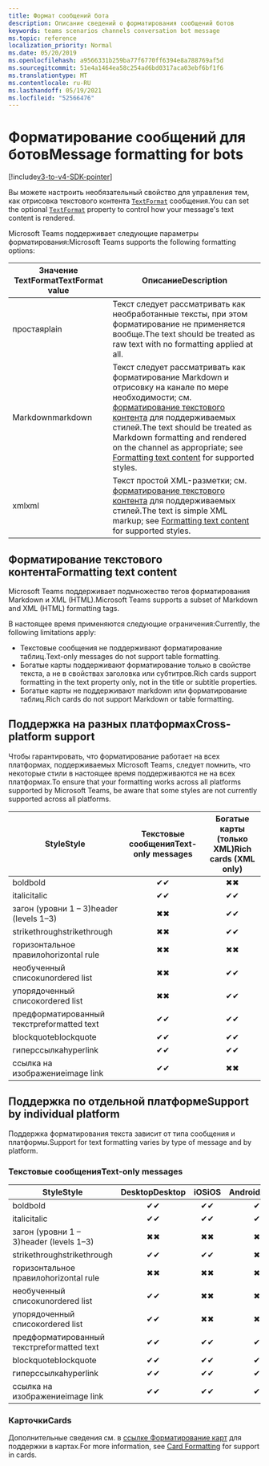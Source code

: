 ```yaml
---
title: Формат сообщений бота
description: Описание сведений о форматирования сообщений ботов
keywords: teams scenarios channels conversation bot message
ms.topic: reference
localization_priority: Normal
ms.date: 05/20/2019
ms.openlocfilehash: a9566331b259ba77f6770ff6394e8a788769af5d
ms.sourcegitcommit: 51e4a1464ea58c254ad6bd0317aca03ebf6bf1f6
ms.translationtype: MT
ms.contentlocale: ru-RU
ms.lasthandoff: 05/19/2021
ms.locfileid: "52566476"
---
```

# <a name="message-formatting-for-bots"></a><span data-ttu-id="2807f-104">Форматирование сообщений для ботов</span><span class="sxs-lookup"><span data-stu-id="2807f-104">Message formatting for bots</span></span>

[!include[v3-to-v4-SDK-pointer](~/includes/v3-to-v4-pointer-bots.md)]

<span data-ttu-id="2807f-105">Вы можете настроить необязательный свойство для управления тем, как отрисовка текстового контента [`TextFormat`](/bot-framework/dotnet/bot-builder-dotnet-create-messages#customizing-a-message) сообщения.</span><span class="sxs-lookup"><span data-stu-id="2807f-105">You can set the optional [`TextFormat`](/bot-framework/dotnet/bot-builder-dotnet-create-messages#customizing-a-message) property to control how your message's text content is rendered.</span></span>

<span data-ttu-id="2807f-106">Microsoft Teams поддерживает следующие параметры форматирования:</span><span class="sxs-lookup"><span data-stu-id="2807f-106">Microsoft Teams supports the following formatting options:</span></span>

| <span data-ttu-id="2807f-107">Значение TextFormat</span><span class="sxs-lookup"><span data-stu-id="2807f-107">TextFormat value</span></span> | <span data-ttu-id="2807f-108">Описание</span><span class="sxs-lookup"><span data-stu-id="2807f-108">Description</span></span> |
| --- | --- |
| <span data-ttu-id="2807f-109">простая</span><span class="sxs-lookup"><span data-stu-id="2807f-109">plain</span></span> | <span data-ttu-id="2807f-110">Текст следует рассматривать как необработанные тексты, при этом форматирование не применяется вообще.</span><span class="sxs-lookup"><span data-stu-id="2807f-110">The text should be treated as raw text with no formatting applied at all.</span></span> |
| <span data-ttu-id="2807f-111">Markdown</span><span class="sxs-lookup"><span data-stu-id="2807f-111">markdown</span></span> | <span data-ttu-id="2807f-112">Текст следует рассматривать как форматирование Markdown и отрисовку на канале по мере необходимости; см. [форматирование текстового контента](#formatting-text-content) для поддерживаемых стилей.</span><span class="sxs-lookup"><span data-stu-id="2807f-112">The text should be treated as Markdown formatting and rendered on the channel as appropriate; see [Formatting text content](#formatting-text-content) for supported styles.</span></span> |
| <span data-ttu-id="2807f-113">xml</span><span class="sxs-lookup"><span data-stu-id="2807f-113">xml</span></span> | <span data-ttu-id="2807f-114">Текст простой XML-разметки; см. [форматирование текстового контента](#formatting-text-content) для поддерживаемых стилей.</span><span class="sxs-lookup"><span data-stu-id="2807f-114">The text is simple XML markup; see [Formatting text content](#formatting-text-content) for supported styles.</span></span> |

## <a name="formatting-text-content"></a><span data-ttu-id="2807f-115">Форматирование текстового контента</span><span class="sxs-lookup"><span data-stu-id="2807f-115">Formatting text content</span></span>

<span data-ttu-id="2807f-116">Microsoft Teams поддерживает подмножество тегов форматирования Markdown и XML (HTML).</span><span class="sxs-lookup"><span data-stu-id="2807f-116">Microsoft Teams supports a subset of Markdown and XML (HTML) formatting tags.</span></span>

<span data-ttu-id="2807f-117">В настоящее время применяются следующие ограничения:</span><span class="sxs-lookup"><span data-stu-id="2807f-117">Currently, the following limitations apply:</span></span>

* <span data-ttu-id="2807f-118">Текстовые сообщения не поддерживают форматирование таблиц.</span><span class="sxs-lookup"><span data-stu-id="2807f-118">Text-only messages do not support table formatting.</span></span>
* <span data-ttu-id="2807f-119">Богатые карты поддерживают форматирование только в свойстве текста, а не в свойствах заголовка или субтитров.</span><span class="sxs-lookup"><span data-stu-id="2807f-119">Rich cards support formatting in the text property only, not in the title or subtitle properties.</span></span>
* <span data-ttu-id="2807f-120">Богатые карты не поддерживают markdown или форматирование таблиц.</span><span class="sxs-lookup"><span data-stu-id="2807f-120">Rich cards do not support Markdown or table formatting.</span></span>

## <a name="cross-platform-support"></a><span data-ttu-id="2807f-121">Поддержка на разных платформах</span><span class="sxs-lookup"><span data-stu-id="2807f-121">Cross-platform support</span></span>

<span data-ttu-id="2807f-122">Чтобы гарантировать, что форматирование работает на всех платформах, поддерживаемых Microsoft Teams, следует помнить, что некоторые стили в настоящее время поддерживаются не на всех платформах.</span><span class="sxs-lookup"><span data-stu-id="2807f-122">To ensure that your formatting works across all platforms supported by Microsoft Teams, be aware that some styles are not currently supported across all platforms.</span></span>

| <span data-ttu-id="2807f-123">Style</span><span class="sxs-lookup"><span data-stu-id="2807f-123">Style</span></span>                     | <span data-ttu-id="2807f-124">Текстовые сообщения</span><span class="sxs-lookup"><span data-stu-id="2807f-124">Text-only messages</span></span> | <span data-ttu-id="2807f-125">Богатые карты (только XML)</span><span class="sxs-lookup"><span data-stu-id="2807f-125">Rich cards (XML only)</span></span> |
| ---                       | :---: | :---: |
| <span data-ttu-id="2807f-126">bold</span><span class="sxs-lookup"><span data-stu-id="2807f-126">bold</span></span>                      | <span data-ttu-id="2807f-127">✔</span><span class="sxs-lookup"><span data-stu-id="2807f-127">✔</span></span> | <span data-ttu-id="2807f-128">✖</span><span class="sxs-lookup"><span data-stu-id="2807f-128">✖</span></span> |
| <span data-ttu-id="2807f-129">italic</span><span class="sxs-lookup"><span data-stu-id="2807f-129">italic</span></span>                    | <span data-ttu-id="2807f-130">✔</span><span class="sxs-lookup"><span data-stu-id="2807f-130">✔</span></span> | <span data-ttu-id="2807f-131">✔</span><span class="sxs-lookup"><span data-stu-id="2807f-131">✔</span></span> |
| <span data-ttu-id="2807f-132">загон (уровни 1 &ndash; 3)</span><span class="sxs-lookup"><span data-stu-id="2807f-132">header (levels 1&ndash;3)</span></span> | <span data-ttu-id="2807f-133">✖</span><span class="sxs-lookup"><span data-stu-id="2807f-133">✖</span></span> | <span data-ttu-id="2807f-134">✔</span><span class="sxs-lookup"><span data-stu-id="2807f-134">✔</span></span> |
| <span data-ttu-id="2807f-135">strikethrough</span><span class="sxs-lookup"><span data-stu-id="2807f-135">strikethrough</span></span>             | <span data-ttu-id="2807f-136">✖</span><span class="sxs-lookup"><span data-stu-id="2807f-136">✖</span></span> | <span data-ttu-id="2807f-137">✔</span><span class="sxs-lookup"><span data-stu-id="2807f-137">✔</span></span> |
| <span data-ttu-id="2807f-138">горизонтальное правило</span><span class="sxs-lookup"><span data-stu-id="2807f-138">horizontal rule</span></span>           | <span data-ttu-id="2807f-139">✖</span><span class="sxs-lookup"><span data-stu-id="2807f-139">✖</span></span> | <span data-ttu-id="2807f-140">✖</span><span class="sxs-lookup"><span data-stu-id="2807f-140">✖</span></span> |
| <span data-ttu-id="2807f-141">необученный список</span><span class="sxs-lookup"><span data-stu-id="2807f-141">unordered list</span></span>            | <span data-ttu-id="2807f-142">✖</span><span class="sxs-lookup"><span data-stu-id="2807f-142">✖</span></span> | <span data-ttu-id="2807f-143">✔</span><span class="sxs-lookup"><span data-stu-id="2807f-143">✔</span></span> |
| <span data-ttu-id="2807f-144">упорядоченный список</span><span class="sxs-lookup"><span data-stu-id="2807f-144">ordered list</span></span>              | <span data-ttu-id="2807f-145">✖</span><span class="sxs-lookup"><span data-stu-id="2807f-145">✖</span></span> | <span data-ttu-id="2807f-146">✔</span><span class="sxs-lookup"><span data-stu-id="2807f-146">✔</span></span> |
| <span data-ttu-id="2807f-147">предформатированный текст</span><span class="sxs-lookup"><span data-stu-id="2807f-147">preformatted text</span></span>         | <span data-ttu-id="2807f-148">✔</span><span class="sxs-lookup"><span data-stu-id="2807f-148">✔</span></span> | <span data-ttu-id="2807f-149">✔</span><span class="sxs-lookup"><span data-stu-id="2807f-149">✔</span></span> |
| <span data-ttu-id="2807f-150">blockquote</span><span class="sxs-lookup"><span data-stu-id="2807f-150">blockquote</span></span>                | <span data-ttu-id="2807f-151">✔</span><span class="sxs-lookup"><span data-stu-id="2807f-151">✔</span></span> | <span data-ttu-id="2807f-152">✔</span><span class="sxs-lookup"><span data-stu-id="2807f-152">✔</span></span> |
| <span data-ttu-id="2807f-153">гиперссылка</span><span class="sxs-lookup"><span data-stu-id="2807f-153">hyperlink</span></span>                 | <span data-ttu-id="2807f-154">✔</span><span class="sxs-lookup"><span data-stu-id="2807f-154">✔</span></span> | <span data-ttu-id="2807f-155">✔</span><span class="sxs-lookup"><span data-stu-id="2807f-155">✔</span></span> |
| <span data-ttu-id="2807f-156">ссылка на изображение</span><span class="sxs-lookup"><span data-stu-id="2807f-156">image link</span></span>                | <span data-ttu-id="2807f-157">✔</span><span class="sxs-lookup"><span data-stu-id="2807f-157">✔</span></span> | <span data-ttu-id="2807f-158">✖</span><span class="sxs-lookup"><span data-stu-id="2807f-158">✖</span></span> |

## <a name="support-by-individual-platform"></a><span data-ttu-id="2807f-159">Поддержка по отдельной платформе</span><span class="sxs-lookup"><span data-stu-id="2807f-159">Support by individual platform</span></span>

<span data-ttu-id="2807f-160">Поддержка форматирования текста зависит от типа сообщения и платформы.</span><span class="sxs-lookup"><span data-stu-id="2807f-160">Support for text formatting varies by type of message and by platform.</span></span>

### <a name="text-only-messages"></a><span data-ttu-id="2807f-161">Текстовые сообщения</span><span class="sxs-lookup"><span data-stu-id="2807f-161">Text-only messages</span></span>

| <span data-ttu-id="2807f-162">Style</span><span class="sxs-lookup"><span data-stu-id="2807f-162">Style</span></span>                     | <span data-ttu-id="2807f-163">Desktop</span><span class="sxs-lookup"><span data-stu-id="2807f-163">Desktop</span></span> | <span data-ttu-id="2807f-164">iOS</span><span class="sxs-lookup"><span data-stu-id="2807f-164">iOS</span></span> | <span data-ttu-id="2807f-165">Android</span><span class="sxs-lookup"><span data-stu-id="2807f-165">Android</span></span> |
| ---                       | :---: | :---: | :---: |
| <span data-ttu-id="2807f-166">bold</span><span class="sxs-lookup"><span data-stu-id="2807f-166">bold</span></span>                      | <span data-ttu-id="2807f-167">✔</span><span class="sxs-lookup"><span data-stu-id="2807f-167">✔</span></span> | <span data-ttu-id="2807f-168">✔</span><span class="sxs-lookup"><span data-stu-id="2807f-168">✔</span></span> | <span data-ttu-id="2807f-169">✔</span><span class="sxs-lookup"><span data-stu-id="2807f-169">✔</span></span> |
| <span data-ttu-id="2807f-170">italic</span><span class="sxs-lookup"><span data-stu-id="2807f-170">italic</span></span>                    | <span data-ttu-id="2807f-171">✔</span><span class="sxs-lookup"><span data-stu-id="2807f-171">✔</span></span> | <span data-ttu-id="2807f-172">✔</span><span class="sxs-lookup"><span data-stu-id="2807f-172">✔</span></span> | <span data-ttu-id="2807f-173">✔</span><span class="sxs-lookup"><span data-stu-id="2807f-173">✔</span></span> |
| <span data-ttu-id="2807f-174">загон (уровни 1 &ndash; 3)</span><span class="sxs-lookup"><span data-stu-id="2807f-174">header (levels 1&ndash;3)</span></span> | <span data-ttu-id="2807f-175">✖</span><span class="sxs-lookup"><span data-stu-id="2807f-175">✖</span></span> | <span data-ttu-id="2807f-176">✖</span><span class="sxs-lookup"><span data-stu-id="2807f-176">✖</span></span> | <span data-ttu-id="2807f-177">✖</span><span class="sxs-lookup"><span data-stu-id="2807f-177">✖</span></span> |
| <span data-ttu-id="2807f-178">strikethrough</span><span class="sxs-lookup"><span data-stu-id="2807f-178">strikethrough</span></span>             | <span data-ttu-id="2807f-179">✔</span><span class="sxs-lookup"><span data-stu-id="2807f-179">✔</span></span> | <span data-ttu-id="2807f-180">✔</span><span class="sxs-lookup"><span data-stu-id="2807f-180">✔</span></span> | <span data-ttu-id="2807f-181">✖</span><span class="sxs-lookup"><span data-stu-id="2807f-181">✖</span></span> |
| <span data-ttu-id="2807f-182">горизонтальное правило</span><span class="sxs-lookup"><span data-stu-id="2807f-182">horizontal rule</span></span>           | <span data-ttu-id="2807f-183">✖</span><span class="sxs-lookup"><span data-stu-id="2807f-183">✖</span></span> | <span data-ttu-id="2807f-184">✖</span><span class="sxs-lookup"><span data-stu-id="2807f-184">✖</span></span> | <span data-ttu-id="2807f-185">✖</span><span class="sxs-lookup"><span data-stu-id="2807f-185">✖</span></span> |
| <span data-ttu-id="2807f-186">необученный список</span><span class="sxs-lookup"><span data-stu-id="2807f-186">unordered list</span></span>            | <span data-ttu-id="2807f-187">✔</span><span class="sxs-lookup"><span data-stu-id="2807f-187">✔</span></span> | <span data-ttu-id="2807f-188">✖</span><span class="sxs-lookup"><span data-stu-id="2807f-188">✖</span></span> | <span data-ttu-id="2807f-189">✖</span><span class="sxs-lookup"><span data-stu-id="2807f-189">✖</span></span> |
| <span data-ttu-id="2807f-190">упорядоченный список</span><span class="sxs-lookup"><span data-stu-id="2807f-190">ordered list</span></span>              | <span data-ttu-id="2807f-191">✔</span><span class="sxs-lookup"><span data-stu-id="2807f-191">✔</span></span> | <span data-ttu-id="2807f-192">✖</span><span class="sxs-lookup"><span data-stu-id="2807f-192">✖</span></span> | <span data-ttu-id="2807f-193">✖</span><span class="sxs-lookup"><span data-stu-id="2807f-193">✖</span></span> |
| <span data-ttu-id="2807f-194">предформатированный текст</span><span class="sxs-lookup"><span data-stu-id="2807f-194">preformatted text</span></span>         | <span data-ttu-id="2807f-195">✔</span><span class="sxs-lookup"><span data-stu-id="2807f-195">✔</span></span> | <span data-ttu-id="2807f-196">✔</span><span class="sxs-lookup"><span data-stu-id="2807f-196">✔</span></span> | <span data-ttu-id="2807f-197">✔</span><span class="sxs-lookup"><span data-stu-id="2807f-197">✔</span></span> |
| <span data-ttu-id="2807f-198">blockquote</span><span class="sxs-lookup"><span data-stu-id="2807f-198">blockquote</span></span>                | <span data-ttu-id="2807f-199">✔</span><span class="sxs-lookup"><span data-stu-id="2807f-199">✔</span></span> | <span data-ttu-id="2807f-200">✔</span><span class="sxs-lookup"><span data-stu-id="2807f-200">✔</span></span> | <span data-ttu-id="2807f-201">✔</span><span class="sxs-lookup"><span data-stu-id="2807f-201">✔</span></span> |
| <span data-ttu-id="2807f-202">гиперссылка</span><span class="sxs-lookup"><span data-stu-id="2807f-202">hyperlink</span></span>                 | <span data-ttu-id="2807f-203">✔</span><span class="sxs-lookup"><span data-stu-id="2807f-203">✔</span></span> | <span data-ttu-id="2807f-204">✔</span><span class="sxs-lookup"><span data-stu-id="2807f-204">✔</span></span> | <span data-ttu-id="2807f-205">✔</span><span class="sxs-lookup"><span data-stu-id="2807f-205">✔</span></span> |
| <span data-ttu-id="2807f-206">ссылка на изображение</span><span class="sxs-lookup"><span data-stu-id="2807f-206">image link</span></span>                | <span data-ttu-id="2807f-207">✔</span><span class="sxs-lookup"><span data-stu-id="2807f-207">✔</span></span> | <span data-ttu-id="2807f-208">✔</span><span class="sxs-lookup"><span data-stu-id="2807f-208">✔</span></span> | <span data-ttu-id="2807f-209">✔</span><span class="sxs-lookup"><span data-stu-id="2807f-209">✔</span></span> |

### <a name="cards"></a><span data-ttu-id="2807f-210">Карточки</span><span class="sxs-lookup"><span data-stu-id="2807f-210">Cards</span></span>

<span data-ttu-id="2807f-211">Дополнительные сведения см. в [ссылке Форматирование карт](~/task-modules-and-cards/cards/cards-format.md) для поддержки в картах.</span><span class="sxs-lookup"><span data-stu-id="2807f-211">For more information, see [Card Formatting](~/task-modules-and-cards/cards/cards-format.md) for support in cards.</span></span>
